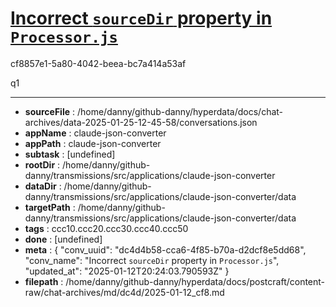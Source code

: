 # [Incorrect `sourceDir` property in `Processor.js`](https://claude.ai/chat/dc4d4b58-cca6-4f85-b70a-d2dcf8e5dd68)

cf8857e1-5a80-4042-beea-bc7a414a53af

q1

---

* **sourceFile** : /home/danny/github-danny/hyperdata/docs/chat-archives/data-2025-01-25-12-45-58/conversations.json
* **appName** : claude-json-converter
* **appPath** : claude-json-converter
* **subtask** : [undefined]
* **rootDir** : /home/danny/github-danny/transmissions/src/applications/claude-json-converter
* **dataDir** : /home/danny/github-danny/transmissions/src/applications/claude-json-converter/data
* **targetPath** : /home/danny/github-danny/transmissions/src/applications/claude-json-converter/data
* **tags** : ccc10.ccc20.ccc30.ccc40.ccc50
* **done** : [undefined]
* **meta** : {
  "conv_uuid": "dc4d4b58-cca6-4f85-b70a-d2dcf8e5dd68",
  "conv_name": "Incorrect `sourceDir` property in `Processor.js`",
  "updated_at": "2025-01-12T20:24:03.790593Z"
}
* **filepath** : /home/danny/github-danny/hyperdata/docs/postcraft/content-raw/chat-archives/md/dc4d/2025-01-12_cf8.md